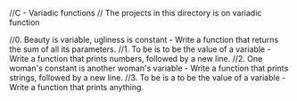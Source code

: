 //C - Variadic functions
// The projects in this directory is on variadic function

//0. Beauty is variable, ugliness is constant
	- Write a function that returns the sum of all its parameters.
//1. To be is to be the value of a variable
	- Write a function that prints numbers, followed by a new line.
//2. One woman's constant is another woman's variable
	- Write a function that prints strings, followed by a new line.
//3. To be is a to be the value of a variable
	- Write a function that prints anything.
